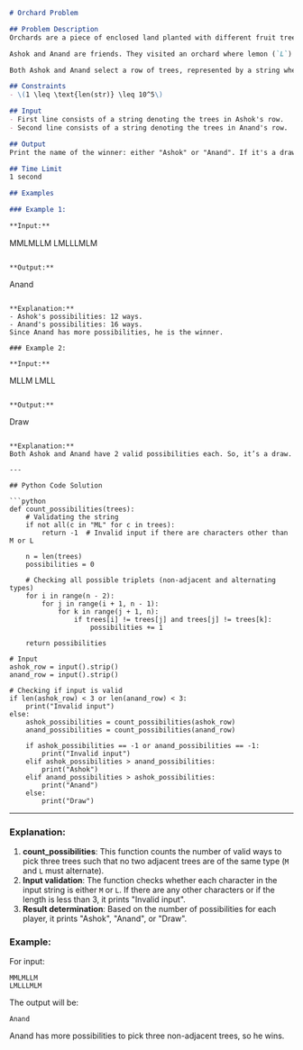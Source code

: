 ```md
# Orchard Problem

## Problem Description
Orchards are a piece of enclosed land planted with different fruit trees in an orderly manner.

Ashok and Anand are friends. They visited an orchard where lemon (`L`) and mango (`M`) trees are planted in rows. The owner planted the trees in random order in the rows. Some trees bear plenty of fruit, while others don’t yield well.

Both Ashok and Anand select a row of trees, represented by a string where `M` denotes a mango tree and `L` denotes a lemon tree. They decide to pick 3 trees such that no two adjacent trees are of the same type (i.e., alternating `L` and `M`). Whoever has more valid ways to select the trees wins. If the number of possibilities is the same for both, it's a draw. If either input is invalid, print "Invalid input."

## Constraints
- \(1 \leq \text{len(str)} \leq 10^5\)

## Input
- First line consists of a string denoting the trees in Ashok's row.
- Second line consists of a string denoting the trees in Anand's row.

## Output
Print the name of the winner: either "Ashok" or "Anand". If it's a draw, print "Draw". If inputs are invalid, print "Invalid input".

## Time Limit
1 second

## Examples

### Example 1:

**Input:**
```
MMLMLLM
LMLLLMLM
```

**Output:**
```
Anand
```

**Explanation:**
- Ashok's possibilities: 12 ways.
- Anand's possibilities: 16 ways.
Since Anand has more possibilities, he is the winner.

### Example 2:

**Input:**
```
MLLM
LMLL
```

**Output:**
```
Draw
```

**Explanation:**
Both Ashok and Anand have 2 valid possibilities each. So, it’s a draw.

---

## Python Code Solution

```python
def count_possibilities(trees):
    # Validating the string
    if not all(c in "ML" for c in trees):
        return -1  # Invalid input if there are characters other than M or L
    
    n = len(trees)
    possibilities = 0
    
    # Checking all possible triplets (non-adjacent and alternating types)
    for i in range(n - 2):
        for j in range(i + 1, n - 1):
            for k in range(j + 1, n):
                if trees[i] != trees[j] and trees[j] != trees[k]:
                    possibilities += 1
    
    return possibilities

# Input
ashok_row = input().strip()
anand_row = input().strip()

# Checking if input is valid
if len(ashok_row) < 3 or len(anand_row) < 3:
    print("Invalid input")
else:
    ashok_possibilities = count_possibilities(ashok_row)
    anand_possibilities = count_possibilities(anand_row)
    
    if ashok_possibilities == -1 or anand_possibilities == -1:
        print("Invalid input")
    elif ashok_possibilities > anand_possibilities:
        print("Ashok")
    elif anand_possibilities > ashok_possibilities:
        print("Anand")
    else:
        print("Draw")
```

---

### Explanation:
1. **count_possibilities**: This function counts the number of valid ways to pick three trees such that no two adjacent trees are of the same type (`M` and `L` must alternate).
2. **Input validation**: The function checks whether each character in the input string is either `M` or `L`. If there are any other characters or if the length is less than 3, it prints "Invalid input".
3. **Result determination**: Based on the number of possibilities for each player, it prints "Ashok", "Anand", or "Draw".

### Example:

For input:
```
MMLMLLM
LMLLLMLM
```

The output will be:
```
Anand
```

Anand has more possibilities to pick three non-adjacent trees, so he wins.
```
